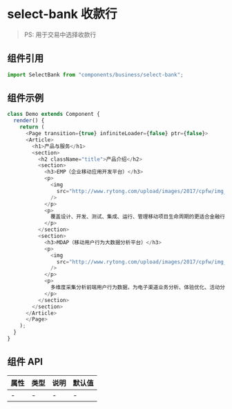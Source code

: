 # select-bank 收款行

> PS: 用于交易中选择收款行

## 组件引用

```js
import SelectBank from "components/business/select-bank";
```

## 组件示例

<!--DemoStart-->

```js
class Demo extends Component {
  render() {
    return (
      <Page transition={true} infiniteLoader={false} ptr={false}>
      <Article>
        <h1>产品与服务</h1>
        <section>
          <h2 className="title">产品介绍</h2>
          <section>
            <h3>EMP（企业移动应用开发平台）</h3>
            <p>
              <img
                src="http://www.rytong.com/upload/images/2017/cpfw/img_fw1.png"
              />
            </p>
            <p>
              覆盖设计、开发、测试、集成、运行、管理移动项目生命周期的更适合金融行业的移动开发平台。灵活支持Native原生接口映射及HTML5开发模式，发挥各自优势，适合不同金融场景。EMP提供更丰富的展示控件、更高效的开发模式、更优秀的用户体验。
            </p>
          </section>
          <section>
            <h3>MDAP（移动用户行为大数据分析平台）</h3>
            <p>
              <img
                src="http://www.rytong.com/upload/images/2017/cpfw/img_fw1.png"
              />
            </p>
            <p>
              多维度采集分析前端用户行为数据，为电子渠道业务分析、体验优化、活动分析、精准营销、渠道质量评估提供有力数据支撑。致力于打造真正适合移动互联网金融的用户行为分析大数据平台。
            </p>
          </section>
        </section>
      </Article>
      </Page>
    );
  }
}
```

<!--End-->

## 组件 API

| 属性 | 类型 | 说明 | 默认值 |
| ---- | ---- | ---- | ------ |
| -    | -    | -    | -      |

